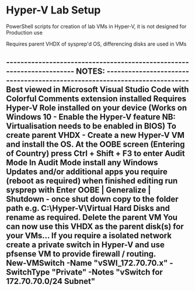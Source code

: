 # Hyper-V Lab Setup
 PowerShell scripts for creation of lab VMs in Hyper-V, it is not designed for Production use

 Requires parent VHDX of sysprep'd OS, differencing disks are used in VMs


 ---------------------------------------------------------------------- NOTES: --------------------------------------------------------------------------
 Best viewed in Microsoft Visual Studio Code with Colorful Comments extension installed
 Requires Hyper-V Role installed on your device (Works on Windows 10 - Enable the Hyper-V feature NB: Virtualisation needs to be enabled in BIOS)
 To create parent VHDX - Create a new Hyper-V VM and install the OS. At the OOBE screen (Entering of Country) press Ctrl + Shift + F3 to enter Audit Mode
 In Audit Mode install any Windows Updates and/or additional apps you require (reboot as required) when finished editing run sysprep with Enter OOBE | 
 Generalize | Shutdown - once shut down copy to the folder path e.g. C:\Hyper-V\Virtual Hard Disks and rename as required. Delete the parent VM
 You can now use this VHDX as the parent disk(s) for your VMs... If you require a isolated network create a private switch in Hyper-V and use pfsense VM
 to provide firewall / routing.  
 New-VMSwitch -Name "vSWI_172.70.70.x" -SwitchType "Private" -Notes "vSwitch for 172.70.70.0/24 Subnet"
 --------------------------------------------------------------------------------------------------------------------------------------------------------